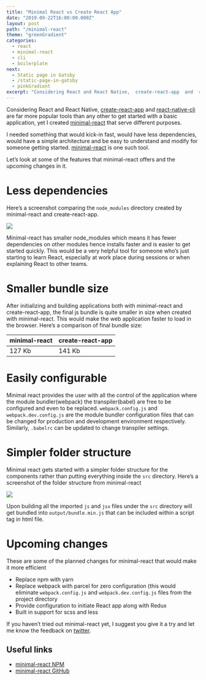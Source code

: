 ```yaml
---
title: "Minimal React vs Create React App"
date: "2019-09-22T16:00:00.000Z"
layout: post
path: "/minimal-react"
theme: "greenGradient"
categories:
  - react
  - minimal-react
  - cli
  - boilerplate
next:
  - Static page in Gatsby
  - /static-page-in-gatsby
  - pinkGradient
excerpt: "Considering React and React Native,  create-react-app  and  react-native-cli  are far more popular tools than any other to get started with a basic application, yet I created  minimal-react  that serve different purposes.  I needed something that"
---
```


Considering React and React Native, <a target="_blank" href="https://facebook.github.io/create-react-app">create-react-app</a> and <a target="_blank" href="https://www.npmjs.com/package/react-native-cli">react-native-cli</a> are far more popular tools than any other to get started with a basic application, yet I created <a target="_blank" href="https://www.npmjs.com/package/minimal-react">minimal-react</a> that serve different purposes. 

I needed something that would kick-in fast, would have less dependencies, would have a simple architecture and be easy to understand and modify for someone getting started. <a target="_blank" href="https://www.npmjs.com/package/minimal-react">minimal-react</a> is one such tool.

Let’s look at some of the features that minimal-react offers and the upcoming changes in it.
# Less dependencies
Here’s a screenshot comparing the `node_modules` directory created by minimal-react and create-react-app.

<img class="img-fluid" src="https://dl.dropboxusercontent.com/s/fb9m89834fkv30u/node-modules-comparision.png?dl=0" />

Minimal-react has smaller node_modules which means it has fewer dependencies on other modules hence installs faster and is easier to get started quickly. This would be a very helpful tool for someone who’s just starting to learn React, especially at work place during sessions or when explaining React to other teams.

# Smaller bundle size
After initializing and building applications both with minimal-react and create-react-app, the final js bundle is quite smaller in size when created with minimal-react. This would make the web application faster to load in the browser. Here’s a comparison of final bundle size:


| minimal-react | create-react-app |
|----|----|
| 127 Kb | 141 Kb |

# Easily configurable
Minimal react provides the user with all the control of the application where the module bundler(webpack) the transpiler(babel) are free to be configured and even to be replaced. `webpack.config.js` and `webpack.dev.config.js` are the module bundler configuration files that can be changed for production and development environment respectively. Similarly, `.babelrc` can be updated to change transpiler settings.


# Simpler folder structure
Minimal react gets started with a simpler folder structure for the components rather than putting everything inside the `src` directory. Here’s a screenshot of the folder structure from minimal-react

<img class="img-fluid" src="https://dl.dropboxusercontent.com/s/j18b2yf279l09y6/folder-structure.png?dl=0" />

Upon building all the imported `js` and `jsx` files under the `src` directory will get bundled into `output/bundle.min.js` that can be included within a script tag in html file.

# Upcoming changes
These are some of the planned changes for minimal-react that would make it more efficient
- Replace npm with yarn
- Replace webpack with parcel for zero configuration (this would eliminate `webpack.config.js` and `webpack.dev.config.js` files from the project directory
- Provide configuration to initiate React app along with Redux
- Built in support for scss and less

If you haven’t tried out minimal-react yet, I suggest you give it a try and let me know the feedback on <a target="_blank" href="https://twitter.com/iam_daparth">twitter</a>.

## Useful links
- <a target="_blank" href="https://www.npmjs.com/package/minimal-react">minimal-react NPM</a>
- <a target="_blank" href="https://github.com/prajapati-parth/minimal-react">minimal-react GitHub</a>

